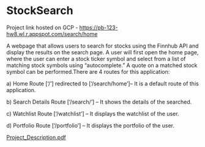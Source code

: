 # StockSearch

Project link hosted on GCP - https://pb-123-hw8.wl.r.appspot.com/search/home

A webpage that allows users to search for stocks using the Finnhub API and display the results on the search page. 
A user will first open the home page, where the user can enter a stock ticker symbol and select from a list of matching stock symbols using “autocomplete.” 
A quote on a matched stock symbol can be performed.There are 4 routes for this application:


a) Home Route [‘/’] redirected to [‘/search/home’]– It is a default route of this application.

b) Search Details Route [‘/search/<ticker>’] – It shows the details of the <ticker> searched.
  
c) Watchlist Route [‘/watchlist’] – It displays the watchlist of the user.
  
d) Portfolio Route [‘/portfolio’] – It displays the portfolio of the user.
  
  
  
[Project_Description.pdf](https://github.com/pramukhbharadwaj/StockSearch/files/9007291/Project_Description.pdf)
